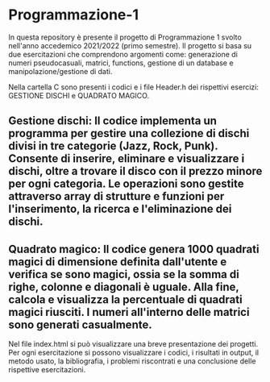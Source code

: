 # Programmazione-1

In questa repository è presente il progetto di Programmazione 1 svolto nell'anno accedemico 2021/2022 (primo semestre).
Il progetto si basa su due esercitazioni che comprendono argomenti come: generazione di numeri pseudocasuali, matrici, functions, gestione di un database e manipolazione/gestione di dati.

Nella cartella C sono presenti i codici e i file Header.h dei rispettivi esercizi: GESTIONE DISCHI e QUADRATO MAGICO.

## Gestione dischi: Il codice implementa un programma per gestire una collezione di dischi divisi in tre categorie (Jazz, Rock, Punk). Consente di inserire, eliminare e visualizzare i dischi, oltre a trovare il disco con il prezzo minore per ogni categoria. Le operazioni sono gestite attraverso array di strutture e funzioni per l'inserimento, la ricerca e l'eliminazione dei dischi.

## Quadrato magico: Il codice genera 1000 quadrati magici di dimensione definita dall'utente e verifica se sono magici, ossia se la somma di righe, colonne e diagonali è uguale. Alla fine, calcola e visualizza la percentuale di quadrati magici riusciti. I numeri all'interno delle matrici sono generati casualmente.

Nel file index.html si può visualizzare una breve presentazione dei progetti. Per ogni esercitazione si possono visualizzare i codici, i risultati in output, il metodo usato, la bibliografia, i problemi riscontrati e una conclusione delle rispettive esercitazioni.



